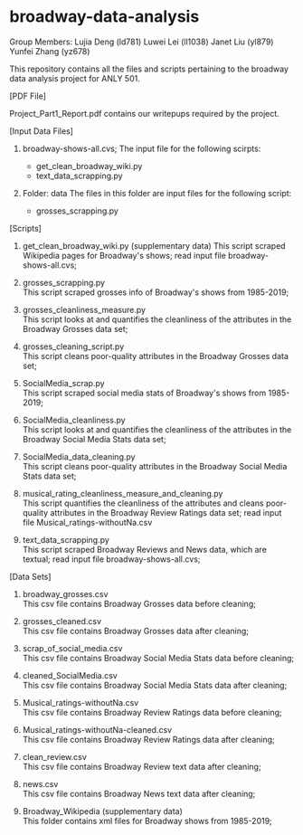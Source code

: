 # broadway-data-analysis

Group Members: 
	Lujia Deng (ld781)
	Luwei Lei (ll1038) 
	Janet Liu (yl879) 
	Yunfei Zhang (yz678)


This repository contains all the files and scripts pertaining to the broadway data analysis project for ANLY 501.

[PDF File]

Project_Part1_Report.pdf contains our writepups required by the project.




[Input Data Files]

1. broadway-shows-all.cvs;
	The input file for the following scirpts:
	- get_clean_broadway_wiki.py
	- text_data_scrapping.py 

2. Folder: data
	The files in this folder are input files for the following script:
	- grosses_scrapping.py




[Scripts]

1. get_clean_broadway_wiki.py (supplementary data)
This script scraped Wikipedia pages for Broadway's shows; 
read input file broadway-shows-all.cvs;


2. grosses_scrapping.py 					
This script scraped grosses info of Broadway's shows from 1985-2019;

3. grosses_cleanliness_measure.py 			
This script looks at and quantifies the cleanliness of the attributes 
in the Broadway Grosses data set;

4. grosses_cleaning_script.py 				
This script cleans poor-quality attributes in the Broadway Grosses data set;


5. SocialMedia_scrap.py 					
This script scraped social media stats of Broadway's shows from 1985-2019;

6. SocialMedia_cleanliness.py 				
This script looks at and quantifies the cleanliness of the attributes 
in the Broadway Social Media Stats data set;

7. SocialMedia_data_cleaning.py 			
This script cleans poor-quality attributes in the Broadway Social Media 
Stats data set;


8. musical_rating_cleanliness_measure_and_cleaning.py 		
This script quantifies the cleanliness of the attributes and cleans 
poor-quality attributes in the Broadway Review Ratings data set;
read input file Musical_ratings-withoutNa.csv


9. text_data_scrapping.py 					
This script scraped Broadway Reviews and News data, which are textual;
read input file broadway-shows-all.cvs; 




[Data Sets]

1. broadway_grosses.csv 					
This csv file contains Broadway Grosses data before cleaning;

2. grosses_cleaned.csv 						
This csv file contains Broadway Grosses data after cleaning;

3. scrap_of_social_media.csv 				
This csv file contains Broadway Social Media Stats data before cleaning;

4. cleaned_SocialMedia.csv 					
This csv file contains Broadway Social Media Stats data after cleaning;

5. Musical_ratings-withoutNa.csv 			
This csv file contains Broadway Review Ratings data before cleaning;

6. Musical_ratings-withoutNa-cleaned.csv 			
This csv file contains Broadway Review Ratings data after cleaning;

7. clean_review.csv  						
This csv file contains Broadway Review text data after cleaning;

8. news.csv 								
This csv file contains Broadway News text data after cleaning;

9. Broadway_Wikipedia (supplementary data)						
This folder contains xml files for Broadway shows from 1985-2019;
